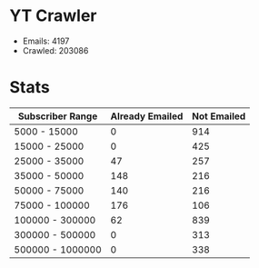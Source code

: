 # YT Crawler
- Emails: 4197
- Crawled: 203086

# Stats
| Subscriber Range  | Already Emailed | Not Emailed |
|-------|-------|-------|
| 5000 - 15000 | 0 | 914 |
| 15000 - 25000 | 0 | 425 |
| 25000 - 35000 | 47 | 257 |
| 35000 - 50000 | 148 | 216 |
| 50000 - 75000 | 140 | 216 |
| 75000 - 100000 | 176 | 106 |
| 100000 - 300000 | 62 | 839 |
| 300000 - 500000 | 0 | 313 |
| 500000 - 1000000 | 0 | 338 |
